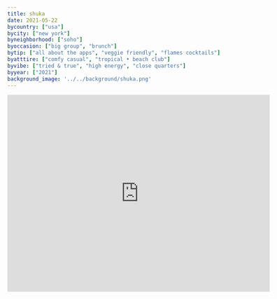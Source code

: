 ```yaml
---
title: shuka
date: 2021-05-22
bycountry: ["usa"]
bycity: ["new york"]
byneighborhood: ["soho"]
byoccasion: ["big group", "brunch"]
bytip: ["all about the apps", "veggie friendly", "flames cocktails"]
byatttire: ["comfy casual", "tropical • beach club"]
byvibe: ["tried & true", "high energy", "close quarters"]
byyear: ["2021"]
background_image: '../../background/shuka.png'
---
```


<iframe src="https://www.google.com/maps/embed?pb=!1m18!1m12!1m3!1d3023.5887936295017!2d-74.0053626234352!3d40.72706793669222!2m3!1f0!2f0!3f0!3m2!1i1024!2i768!4f13.1!3m3!1m2!1s0x89c2598d97dcd6dd%3a0xb97a39d45e2be2a2!2sshuka!5e0!3m2!1sen!2sus!4v1696015147485!5m2!1sen!2sus" width="600" height="450" style="border:0;" allowfullscreen="" loading="lazy" referrerpolicy="no-referrer-when-downgrade"></iframe>